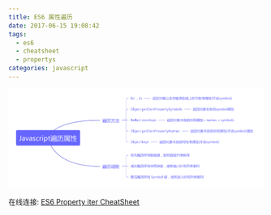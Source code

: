 ```yaml
---
title: ES6 属性遍历
date: 2017-06-15 19:08:42
tags: 
  - es6
  - cheatsheet
  - propertys
categories: javascript
---
```


![ES6 CheatSheet](/images/javascript-prop-iter.png)

在线连接: [ES6 Property iter CheatSheet](https://www.processon.com/mindmap/5ad82c3de4b0518eacbeee90)
